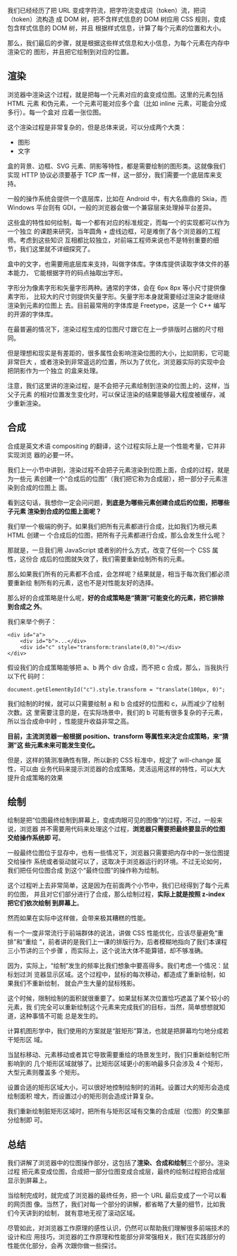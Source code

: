 我们已经经历了把 URL 变成字符流，把字符流变成词（token）流，把词（token）流构造
成 DOM 树，把不含样式信息的 DOM 树应用 CSS 规则，变成包含样式信息的 DOM 树，并且
根据样式信息，计算了每个元素的位置和大小。

那么，我们最后的步骤，就是根据这些样式信息和大小信息，为每个元素在内存中渲染它的
图形，并且把它绘制到对应的位置。

## 渲染

浏览器中渲染这个过程，就是把每一个元素对应的盒变成位图。这里的元素包括 HTML 元素
和伪元素，一个元素可能对应多个盒（比如 inline 元素，可能会分成多行）。每一个盒对
应着一张位图。

这个渲染过程是非常复杂的，但是总体来说，可以分成两个大类：

- 图形
- 文字

盒的背景、边框、SVG 元素、阴影等特性，都是需要绘制的图形类。这就像我们实现 HTTP
协议必须要基于 TCP 库一样，这一部分，我们需要一个底层库来支持。

一般的操作系统会提供一个底层库，比如在 Android 中，有大名鼎鼎的 Skia，而 Windows
平台则有 GDI，一般的浏览器会做一个兼容层来处理掉平台差异。

这些盒的特性如何绘制，每一个都有对应的标准规定，而每一个的实现都可以作为一个独立
的课题来研究，当年圆角 + 虚线边框，可是难倒了各个浏览器的工程师。考虑到这些知识
互相都比较独立，对前端工程师来说也不是特别重要的细节，我们这里就不详细探究了。

盒中的文字，也需要用底层库来支持，叫做字体库。字体库提供读取字体文件的基本能力，
它能根据字符的码点抽取出字形。

字形分为像素字形和矢量字形两种。通常的字体，会在 6px 8px 等小尺寸提供像素字形，
比较大的尺寸则提供矢量字形。矢量字形本身就需要经过渲染才能继续渲染到元素的位图上
去。目前最常用的字体库是 Freetype，这是一个 C++ 编写的开源的字体库。

在最普遍的情况下，渲染过程生成的位图尺寸跟它在上一步排版时占据的尺寸相同。

但是理想和现实是有差距的，很多属性会影响渲染位图的大小，比如阴影，它可能非常巨大
，或者渲染到非常遥远的位置，所以为了优化，浏览器实际的实现中会把阴影作为一个独立
的盒来处理。

注意，我们这里讲的渲染过程，是不会把子元素绘制到渲染的位图上的，这样，当父子元素
的相对位置发生变化时，可以保证渲染的结果能够最大程度被缓存，减少重新渲染。

## 合成

合成是英文术语 compositing 的翻译，这个过程实际上是一个性能考量，它并非实现浏览
器的必要一环。

我们上一小节中讲到，渲染过程不会把子元素渲染到位图上面，合成的过程，就是为一些元
素创建一个“合成后的位图”（我们把它称为合成层），把一部分子元素渲染到合成的位图上
面。

看到这句话，我想你一定会问问题，**到底是为哪些元素创建合成后的位图，把哪些子元素
渲染到合成的位图上面呢？**

我们举一个极端的例子。如果我们把所有元素都进行合成，比如我们为根元素 HTML 创建一
个合成后的位图，把所有子元素都进行合成，那么会发生什么呢？

那就是，一旦我们用 JavaScript 或者别的什么方式，改变了任何一个 CSS 属性，这份合
成后的位图就失效了，我们需要重新绘制所有的元素。

那么如果我们所有的元素都不合成，会怎样呢？结果就是，相当于每次我们都必须要重新绘
制所有的元素，这也不是对性能友好的选择。

那么好的合成策略是什么呢，**好的合成策略是“猜测”可能变化的元素，把它排除到合成之
外**。

我们来举个例子：

```
<div id="a">
    <div id="b">...</div>
    <div id="c" style="transform:translate(0,0)"></div>
</div>
```

假设我们的合成策略能够把 a、b 两个 div 合成，而不把 c 合成，那么，当我执行以下代
码时：

```
document.getElementById("c").style.transform = "translate(100px, 0)";
```

我们绘制的时候，就可以只需要绘制 a 和 b 合成好的位图和 c，从而减少了绘制次数。这
里需要注意的是，在实际场景中，我们的 b 可能有很多复杂的子元素，所以当合成命中时
，性能提升收益非常之高。

**目前，主流浏览器一般根据 position、transform 等属性来决定合成策略，来“猜测”这
些元素未来可能发生变化。**

但是，这样的猜测准确性有限，所以新的 CSS 标准中，规定了 will-change 属性，可以由
业务代码来提示浏览器的合成策略，灵活运用这样的特性，可以大大提升合成策略的效果

## 绘制

绘制是把“位图最终绘制到屏幕上，变成肉眼可见的图像”的过程，不过，一般来说，浏览器
并不需要用代码来处理这个过程，**浏览器只需要把最终要显示的位图交给操作系统即
可**。

一般最终位图位于显存中，也有一些情况下，浏览器只需要把内存中的一张位图提交给操作
系统或者驱动就可以了，这取决于浏览器运行的环境。不过无论如何，我们把任何位图合成
到这个“最终位图”的操作称为绘制。

这个过程听上去非常简单，这是因为在前面两个小节中，我们已经得到了每个元素的位图，
并且对它们部分进行了合成，那么绘制过程，**实际上就是按照 z-index 把它们依次绘制
到屏幕上**。

然而如果在实际中这样做，会带来极其糟糕的性能。

有一个一度非常流行于前端群体的说法，讲做 CSS 性能优化，应该尽量避免“重排”和“重绘
”，前者讲的是我们上一课的排版行为，后者模糊地指向了我们本课程三小节讲的三个步骤
，而实际上，这个说法大体不能算错，却不够准确。

因为，实际上，“绘制”发生的频率比我们想象中要高得多。我们考虑一个情况：鼠标划过浏
览器显示区域。这个过程中，鼠标的每次移动，都造成了重新绘制，如果我们不重新绘制，
就会产生大量的鼠标残影。

这个时候，限制绘制的面积就很重要了。如果鼠标某次位置恰巧遮盖了某个较小的元素，我
们完全可以重新绘制这个元素来完成我们的目标，当然，简单想想就知道，这种事情不可能
总是发生的。

计算机图形学中，我们使用的方案就是“脏矩形”算法，也就是把屏幕均匀地分成若干矩形区
域。

当鼠标移动、元素移动或者其它导致需要重绘的场景发生时，我们只重新绘制它所影响到的
几个矩形区域就够了。比矩形区域更小的影响最多只会涉及 4 个矩形，大型元素则覆盖多
个矩形。

设置合适的矩形区域大小，可以很好地控制绘制时的消耗。设置过大的矩形会造成绘制面积
增大，而设置过小的矩形则会造成计算复杂。

我们重新绘制脏矩形区域时，把所有与矩形区域有交集的合成层（位图）的交集部分绘制即
可。

## 总结

我们讲解了浏览器中的位图操作部分，这包括了**渲染、合成和绘制**三个部分。渲染过程
把元素变成位图，合成把一部分位图变成合成层，最终的绘制过程把合成层显示到屏幕上。

当绘制完成时，就完成了浏览器的最终任务，把一个 URL 最后变成了一个可以看的网页图
像。当然了，我们对每一个部分的讲解，都省略了大量的细节，比如我们今天讲到的绘制，
就有意地无视了滚动区域。

尽管如此，对浏览器工作原理的感性认识，仍然可以帮助我们理解很多前端技术的设计和应
用技巧，浏览器的工作原理和性能部分非常强相关，我们在实践部分的性能优化部分，会再
次跟你做一些探讨。
